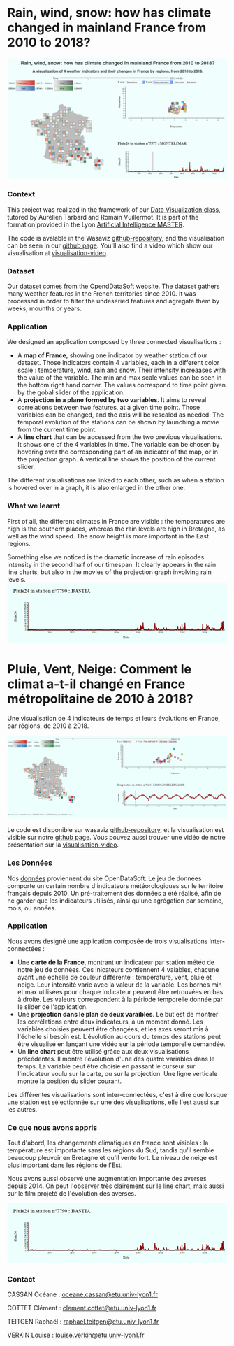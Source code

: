 # Rain, wind, snow: how has climate changed in mainland France from 2010 to 2018?


![image](https://github.com/wasaviz/wasaviz.github.io/blob/master/Images_video/teaser.png)


### Context

This project was realized in the framework of our [Data Visualization class](https://lyondataviz.github.io/teaching/lyon1-m2/2018/), tutored by Aurélien Tarbard and Romain Vuillermot. It is part of the formation provided in the Lyon [Artificial Intelligence MASTER](http://master-info.univ-lyon1.fr/IA/#intro).

The code is avalable in the Wasaviz   [github-repository](https://github.com/wasaviz/wasaviz.github.io.git), and the visualisation can be seen in our [github page](https://wasaviz.github.io/).
You'll also find a video which show our visualisation at [visualisation-video](https://github.com/wasaviz/wasaviz.github.io/blob/master/Images_video/project_video.mp4).
   
### Dataset

Our [dataset](https://public.opendatasoft.com/explore/dataset/donnees-synop-essentielles-omm/information/?sort=date) comes from the OpendDataSoft website. The dataset gathers many weather features in the French territories since 2010. It was processed in order to filter the undeseried features and agregate them by weeks, mounths or years.

### Application

We designed an application composed by three connected visualisations :

  - A **map of France**, showing one indicator by weather station of our dataset. Those indicators contain 4 variables, each in a different color scale : temperature, wind, rain and snow. Their intensity increaases with the value of the variable. The min and max scale values can be seen in the bottom right hand corner. The values correspond to time point given by the gobal slider of the application.
  - A **projection in a plane formed by two variables**. It aims to reveal correlations between two features, at a given time point. Those variables can be changed, and the axis will be rescaled as needed. The temporal evolution of the stations can be shown by launching a movie from the current time point. 
  - A **line chart** that can be accessed from the two previous visualisations. It shows one of the 4 variables in time. The variable can be chosen by hovering over the corresponding part of an indicator of the map, or in the projection graph. A vertical line shows the position of the current slider.

The different visualisations are linked to each other, such as when a station is hovered over in a graph, it is also enlarged in the other one. 

### What we learnt

First of all, the different climates in France are visible : the temperatures are high is the southern places, whereas the rain levels are high in Bretagne, as well as the wind speed. The snow height is more important in the East regions.

Something else we noticed is the dramatic increase of rain episodes intensity in the second half of our timespan. It clearly appears in the rain line charts, but also in the movies of the projection graph involving rain levels.
![image](https://github.com/wasaviz/wasaviz.github.io/blob/master/Images_video/rain.PNG)


# Pluie, Vent, Neige: Comment le climat a-t-il changé en France métropolitaine de 2010 à 2018?

Une visualisation de 4 indicateurs de temps et leurs évolutions en France, par régions, de 2010 à 2018.

![image](https://github.com/wasaviz/wasaviz.github.io/blob/master/Images_video/all.PNG)

Le code est disponible sur wasaviz [github-repository](https://github.com/wasaviz/wasaviz.github.io.git), et la visualisation est visible sur notre [github page](https://wasaviz.github.io/).
Vous pouvez aussi trouver une vidéo de notre présentation sur la [visualisation-video](https://github.com/wasaviz/wasaviz.github.io/blob/master/Images_video/project_video.mp4).
   
### Les Données

Nos [données](https://public.opendatasoft.com/explore/dataset/donnees-synop-essentielles-omm/information/?sort=date) proviennent du site OpenDataSoft. Le jeu de données comporte un certain nombre d'indicateurs météorologiques sur le territoire français depuis 2010. Un pré-traitement des données a été réalisé, afin de ne garder que les indicateurs utilisés, ainsi qu'une agrégation par semaine, mois, ou années.

### Application

Nous avons designé une application composée de trois visualisations inter-connectées : 

  - Une **carte de la France**, montrant un indicateur par station météo de notre jeu de données. Ces inicateurs contiennent 4 vaiables, chacune ayant une échelle de couleur différente : température, vent, pluie et neige. Leur intensité varie avec la valeur de la variable. Les bornes min et max utilisées pour chaque indicateur peuvent être retrouvées en bas à droite. Les valeurs correspondent à la période temporelle donnée par le slider de l'application.
  - Une **projection dans le plan de deux varaibles**. Le but est de montrer les corrélations entre deux indicateurs, à un moment donné. Les variables choisies peuvent être changées, et les axes seront mis à l'échelle si besoin est. L'évolution au cours du temps des stations peut être visualisé en lançant une vidéo sur la période temporelle demandée. 
  - Un **line chart** peut être utilisé grâce aux deux visualisations précédentes. Il montre l'évolution d'une des quatre variables dans le temps. La variable peut être choisie en passant le curseur sur l'indicateur voulu sur la carte, ou sur la projection. Une ligne verticale montre la position du slider courant.

Les différentes visualisations sont inter-connectées, c'est à dire que lorsque une station est sélectionnée sur une des visualisations, elle l'est aussi sur les autres. 

### Ce que nous avons appris

Tout d'abord, les changements climatiques en france sont visibles : la température est importante sans les régions du Sud, tandis qu'il semble beaucoup pleuvoir en Bretagne et qu'il vente fort. Le niveau de neige est plus important dans les régions de l'Est.

Nous avons aussi observé une augmentation importante des averses depuis 2014. On peut l'observer très clairement sur le line chart, mais aussi sur le film projeté de l'évolution des averses.

![image](https://github.com/wasaviz/wasaviz.github.io/blob/master/Images_video/rain.PNG)

### Contact

CASSAN Océane : oceane.cassan@etu.univ-lyon1.fr

COTTET Clément : clement.cottet@etu.univ-lyon1.fr

TEITGEN Raphaël : raphael.teitgen@etu.univ-lyon1.fr

VERKIN Louise : louise.verkin@etu.univ-lyon1.fr
